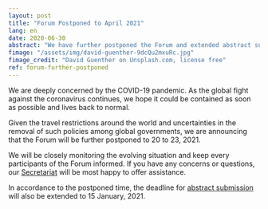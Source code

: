 ```yaml
---
layout: post
title: "Forum Postponed to April 2021"
lang: en
date: 2020-06-30
abstract: "We have further postponed the Forum and extended abstract submission."
fimage: "/assets/img/david-guenther-9dcQu2mxuRc.jpg"
fimage_credit: "David Guenther on Unsplash.com, license free"
ref: forum-further-postponed
---
```

We are deeply concerned by the COVID-19 pandemic. As the global fight against the coronavirus continues, we hope it could be contained as soon as possible and lives back to normal.

Given the travel restrictions around the world and uncertainties in the removal of such policies among global governments, we are announcing that the Forum will be further postponed to 20 to 23, 2021.

We will be closely monitoring the evolving situation and keep every participants of the Forum informed. If you have any concerns or questions, our [Secretariat](/about/sec) will be most happy to offer assistance.

In accordance to the postponed time, the deadline for [abstract submission](/take-part/) will also be extended to 15 January, 2021.

